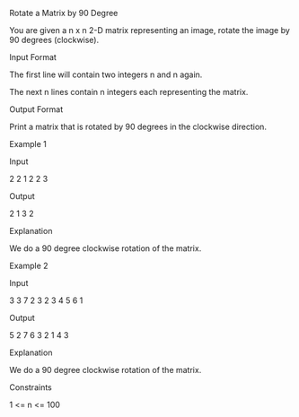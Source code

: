 Rotate a Matrix by 90 Degree

You are given a n x n 2-D matrix representing an image, rotate the image by 90 degrees (clockwise).

Input Format

The first line will contain two integers n and n again.

The next n lines contain n integers each representing the matrix.

Output Format

Print a matrix that is rotated by 90 degrees in the clockwise direction.

Example 1

Input

2 2
1 2
2 3

Output

2 1
3 2

Explanation

We do a 90 degree clockwise rotation of the matrix.

Example 2

Input

3 3
7 2 3
2 3 4
5 6 1

Output

5 2 7
6 3 2
1 4 3

Explanation

We do a 90 degree clockwise rotation of the matrix.

Constraints

1 <= n <= 100
